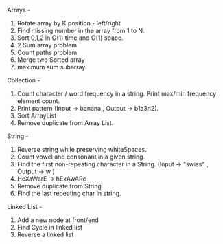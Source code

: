 Arrays - 
1. Rotate array by K position - left/right
2. Find missing number in the array from 1 to N.
3. Sort 0,1,2 in O(1) time and O(1) space.
4. 2 Sum array problem
5. Count paths problem
6. Merge two Sorted array
7. maximum sum subarray.


Collection - 
1. Count character / word frequency in a string. Print max/min frequency element count.
2. Print pattern (Input -> banana , Output -> b1a3n2).
3. Sort ArrayList
4. Remove duplicate from Array List.


String - 
1. Reverse string while preserving whiteSpaces.
2. Count vowel and consonant in a given string.
3. Find the first non-repeating character in a String. (Input -> "swiss" , Output -> w )
4. HeXaWarE -> hExAwARe
5. Remove duplicate from String.
6. Find the last repeating char in string.


Linked List - 
1. Add a new node at front/end
2. Find Cycle in linked list
3. Reverse a linked list
